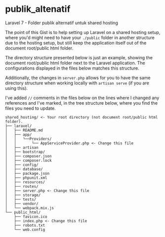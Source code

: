 # publik_altenatif
Laravel 7 - Folder publik alternatif untuk shared hosting

The point of this Gist is to help setting up Laravel on a shared hosting setup, where you'd might need to have your `./public` folder in another structure due to the hosting setup, but still keep the application itself out of the document root/public html folder.

The directory structure presented below is just an example, showing the document root/public html folder next to the Laravel application. The configurations displayed in the files below matches this structure.

Additionally, the changes in `server.php` allows for you to have the same directory structure when working locally with `artisan serve` (if you are using this).

I've added `//` comments in the files below on the lines where I changed any references and I've marked, in the tree structure below, where you find the files you need to update.

```
shared_hosting/ <- Your root directory (not document root/public html folder).
├── laravel/
│   ├── README.md
│   ├── app/
│   │   └──Providers/
│   │       └── AppServiceProvider.php <- Change this file
│   ├── artisan
│   ├── bootstrap/
│   ├── composer.json
│   ├── composer.lock
│   ├── config/
│   ├── database/
│   ├── package.json
│   ├── phpunit.xml
│   ├── resources/
│   ├── routes/
│   ├── server.php <- Change this file
│   ├── storage/
│   ├── tests/
│   ├── vendor/
│   └── webpack.mix.js
└── public_html/
    ├── favicon.ico
    ├── index.php <- Change this file
    ├── robots.txt
    └── web.config
